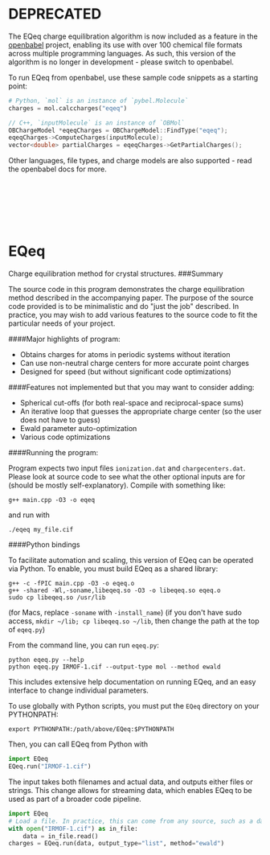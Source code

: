 # DEPRECATED

The EQeq charge equilibration algorithm is now included as a feature in the
[openbabel](http://openbabel.org/wiki/Main_Page) project, enabling its use with
over 100 chemical file formats across multiple programming languages. As such,
this version of the algorithm is no longer in development - please switch to
openbabel.

To run EQeq from openbabel, use these sample code snippets as a starting point:

```python
# Python, `mol` is an instance of `pybel.Molecule`
charges = mol.calccharges("eqeq")
```

```c++
// C++, `inputMolecule` is an instance of `OBMol`
OBChargeModel *eqeqCharges = OBChargeModel::FindType("eqeq");
eqeqCharges->ComputeCharges(inputMolecule);
vector<double> partialCharges = eqeqCharges->GetPartialCharges();
```

Other languages, file types, and charge models are also supported - read the
openbabel docs for more.

<br /><br /><br /><br /><br />

EQeq
====

Charge equilibration method for crystal structures.
###Summary

The source code in this program demonstrates the charge equilibration method described
in the accompanying paper. The purpose of the source code provided is to be
minimalistic and do "just the job" described. In practice, you may wish to add various
features to the source code to fit the particular needs of your project.

####Major highlights of program:

 * Obtains charges for atoms in periodic systems without iteration
 * Can use non-neutral charge centers for more accurate point charges
 * Designed for speed (but without significant code optimizations)

####Features not implemented but that you may want to consider adding:

 * Spherical cut-offs (for both real-space and reciprocal-space sums)
 * An iterative loop that guesses the appropriate charge center (so the user does not have to guess)
 * Ewald parameter auto-optimization
 * Various code optimizations

####Running the program:

Program expects two input files `ionization.dat` and `chargecenters.dat`. Please
look at source code to see what the other optional inputs are for (should be
mostly self-explanatory). Compile with something like:

```
g++ main.cpp -O3 -o eqeq
```

and run with

```
./eqeq my_file.cif
```

####Python bindings

To facilitate automation and scaling, this version of EQeq can be operated via
Python. To enable, you must build EQeq as a shared library:

```
g++ -c -fPIC main.cpp -O3 -o eqeq.o
g++ -shared -Wl,-soname,libeqeq.so -O3 -o libeqeq.so eqeq.o
sudo cp libeqeq.so /usr/lib
```

(for Macs, replace `-soname` with `-install_name`)
(if you don't have sudo access, `mkdir ~/lib; cp libeqeq.so ~/lib`, then change
the path at the top of `eqeq.py`)

From the command line, you can run `eqeq.py`:

```
python eqeq.py --help
python eqeq.py IRMOF-1.cif --output-type mol --method ewald
```

This includes extensive help documentation on running EQeq, and an easy
interface to change individual parameters.

To use globally with Python scripts, you must put the `EQeq` directory on your
PYTHONPATH:

```
export PYTHONPATH:/path/above/EQeq:$PYTHONPATH
```

Then, you can call EQeq from Python with

```python
import EQeq
EQeq.run("IRMOF-1.cif")
```

The input takes both filenames and actual data, and outputs either files or
strings. This change allows for streaming data, which enables EQeq to be used
as part of a broader code pipeline.

```python
import EQeq
# Load a file. In practice, this can come from any source, such as a database
with open("IRMOF-1.cif") as in_file:
    data = in_file.read()
charges = EQeq.run(data, output_type="list", method="ewald")
```
